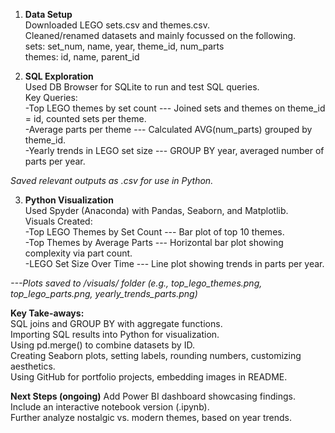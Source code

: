 1. **Data Setup**  
    Downloaded LEGO sets.csv and themes.csv.  
    Cleaned/renamed datasets and mainly focussed on the following.  
        sets: set_num, name, year, theme_id, num_parts  
        themes: id, name, parent_id  

2. **SQL Exploration**  
Used DB Browser for SQLite to run and test SQL queries.  
Key Queries:  
    -Top LEGO themes by set count --- Joined sets and themes on theme_id = id, counted sets per theme.  
    -Average parts per theme --- Calculated AVG(num_parts) grouped by theme_id.  
    -Yearly trends in LEGO set size --- GROUP BY year, averaged number of parts per year.  
   
*Saved relevant outputs as .csv for use in Python.*  

3. **Python Visualization**  
Used Spyder (Anaconda) with Pandas, Seaborn, and Matplotlib.  
Visuals Created:  
    -Top LEGO Themes by Set Count --- Bar plot of top 10 themes.  
    -Top Themes by Average Parts --- Horizontal bar plot showing complexity via part count.  
    -LEGO Set Size Over Time --- Line plot showing trends in parts per year.  

*---Plots saved to /visuals/ folder (e.g., top_lego_themes.png, top_lego_parts.png, yearly_trends_parts.png)*  

**Key Take-aways:**  
    SQL joins and GROUP BY with aggregate functions.  
    Importing SQL results into Python for visualization.  
    Using pd.merge() to combine datasets by ID.  
    Creating Seaborn plots, setting labels, rounding numbers, customizing aesthetics.  
    Using GitHub for portfolio projects, embedding images in README.  

**Next Steps (ongoing)**
    Add Power BI dashboard showcasing findings.  
    Include an interactive notebook version (.ipynb).  
    Further analyze nostalgic vs. modern themes, based on year trends.  
